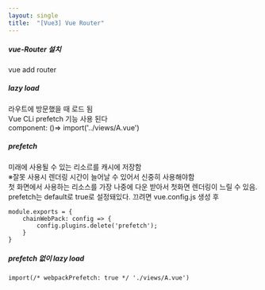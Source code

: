 ```yaml
---
layout: single
title:  "[Vue3] Vue Router"
---
```

##### vue-Router 설치   
vue add router   
   
##### lazy load   
라우트에 방문했을 때 로드 됨   
Vue CLi prefetch 기능 사용 된다   
component: ()=> import('../views/A.vue')   
   
##### prefetch   
미래에 사용될 수 있는 리소르를 캐시에 저장함   
※잘못 사용시 렌더링 시간이 늘어날 수 있어서 신중히 사용해야함  
첫 화면에서 사용하는 리소스를 가장 나중에 다운 받아서 첫화면 렌더링이 느릴 수 있음.   
prefetch는 default로 true로 설정돼있다. 끄려면
vue.config.js 생성 후   
```
module.exports = {
    chainWebPack: config => {
        config.plugins.delete('prefetch');
    }
}
```

##### prefetch 없이 lazy load   
```
import(/* webpackPrefetch: true */ './views/A.vue')
```
